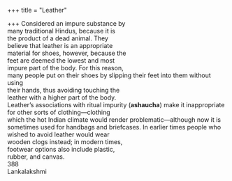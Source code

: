 +++
title = "Leather"

+++
Considered an impure substance by  
many traditional Hindus, because it is  
the product of a dead animal. They  
believe that leather is an appropriate  
material for shoes, however, because the  
feet are deemed the lowest and most  
impure part of the body. For this reason,  
many people put on their shoes by slipping their feet into them without using  
their hands, thus avoiding touching the  
leather with a higher part of the body.  
Leather’s associations with ritual impurity (**ashaucha**) make it inappropriate  
for other sorts of clothing—clothing  
which the hot Indian climate would render problematic—although now it is  
sometimes used for handbags and briefcases. In earlier times people who  
wished to avoid leather would wear  
wooden clogs instead; in modern times,  
footwear options also include plastic,  
rubber, and canvas.  
388  
Lankalakshmi